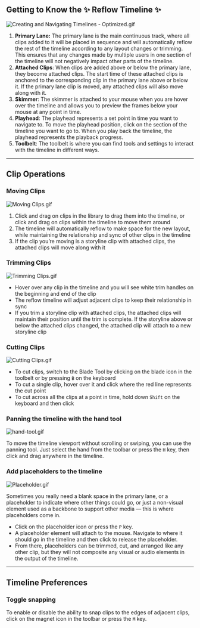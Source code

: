 ## Getting to Know the ✨ Reflow Timeline ✨

![Creating and Navigating Timelines - Optimized.gif](/static/timeline_overview_and_tools/Creating_and_Navigating_Timelines_-_Optimized.gif)

1. **Primary Lane:** The primary lane is the main continuous track, where all clips added to it will be placed in sequence and will automatically reflow the rest of the timeline according to any layout changes or trimming. This ensures that any changes made by multiple users in one section of the timeline will not negatively impact other parts of the timeline.
2. **Attached Clips**: When clips are added above or below the primary lane, they become attached clips. The start time of these attached clips is anchored to the corresponding clip in the primary lane above or below it. If the primary lane clip is moved, any attached clips will also move along with it.
3. **Skimmer**: The skimmer is attached to your mouse when you are hover over the timeline and allows you to preview the frames below your mouse at any point in time.
4. **Playhead**: The playhead represents a set point in time you want to navigate to. To move the playhead position, click on the section of the timeline you want to go to. When you play back the timeline, the playhead represents the playback progress.
5. **Toolbelt**: The toolbelt is where you can find tools and settings to interact with the timeline in different ways.

---

## Clip Operations

### Moving Clips

![Moving Clips.gif](/static/timeline_overview_and_tools/Moving_Clips.gif)

1. Click and drag on clips in the library to drag them into the timeline, or click and drag on clips within the timeline to move them around
2. The timeline will automatically reflow to make space for the new layout, while maintaining the relationship and sync of other clips in the timeline
3. If the clip you’re moving is a storyline clip with attached clips, the attached clips will move along with it

### Trimming Clips

![Trimming Clips.gif](/static/timeline_overview_and_tools/Trimming_Clips.gif)

-   Hover over any clip in the timeline and you will see white trim handles on the beginning and end of the clip
-   The reflow timeline will adjust adjacent clips to keep their relationship in sync
-   If you trim a storyline clip with attached clips, the attached clips will maintain their position until the trim is complete. If the storyline above or below the attached clips changed, the attached clip will attach to a new storyline clip

### Cutting Clips

![Cutting Clips.gif](/static/timeline_overview_and_tools/Cutting_Clips.gif)

-   To cut clips, switch to the Blade Tool by clicking on the blade icon in the toolbelt or by pressing `B` on the keyboard
-   To cut a single clip, hover over it and click where the red line represents the cut point
-   To cut across all the clips at a point in time, hold down `Shift` on the keyboard and then click

### Panning the timeline with the hand tool

![hand-tool.gif](/static/timeline_overview_and_tools/hand-tool.gif)

To move the timeline viewport without scrolling or swiping, you can use the panning tool. Just select the hand from the toolbar or press the `H` key, then click and drag anywhere in the timeline.

### Add placeholders to the timeline

![Placeholder.gif](/static/timeline_overview_and_tools/Placeholder.gif)

Sometimes you really need a blank space in the primary lane, or a placeholder to indicate where other things could go, or just a non-visual element used as a backbone to support other media — this is where placeholders come in.

-   Click on the placeholder icon or press the `P` key.
-   A placeholder element will attach to the mouse. Navigate to where it should go in the timeline and then click to release the placeholder.
-   From there, placeholders can be trimmed, cut, and arranged like any other clip, but they will not composite any visual or audio elements in the output of the timeline.

---

## Timeline Preferences

### Toggle snapping

To enable or disable the ability to snap clips to the edges of adjacent clips, click on the magnet icon in the toolbar or press the `M` key.
